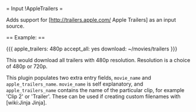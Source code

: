 = Input !AppleTrailers =

Adds support for [http://trailers.apple.com/ Apple Trailers] as an input source.

== Example: ==

{{{
apple_trailers: 480p
accept_all: yes
download: ~/movies/trailers
}}}

This would download all trailers with 480p resolution. Resolution is a choice of 480p or 720p.

This plugin populates two extra entry fields, `movie_name` and `apple_trailers_name`. `movie_name` is self explanatory, and `apple_trailers_name` contains the name of the particular clip, for example 'Clip 2' or 'Trailer'. These can be used if creating custom filenames with [wiki:Jinja Jinja].